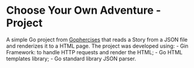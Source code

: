 # Choose Your Own Adventure - Project

A simple Go project from [Gophercises](https://github.com/gophercises/cyoa) that reads a Story from a JSON file and renderizes it to a HTML page.
The project was developed using: 
    - Gin Framework: to handle HTTP requests and render the HTML;
    - Go HTML templates library;
    - Go standard library JSON parser.

